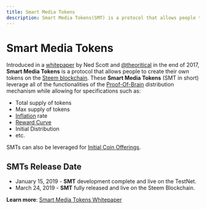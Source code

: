 ```yaml
---
title: Smart Media Tokens
description: Smart Media Tokens(SMT) is a protocol that allows people to create their own tokens on the Steem blockchain. These Smart Media Tokens leverage all of the functionalities of the Proof-Of-Brain distribution mechanism while allowing for specifications.
---
```

# Smart Media Tokens

Introduced in a [whitepaper](https://smt.steem.io/smt-whitepaper.pdf) by Ned Scott and [@theoritical](https://github.com/theoreticalbts) in the end of 2017, **Smart Media Tokens** is a protocol that allows people to create their own tokens on the [Steem blockchain](/glossary/steem-blockchain.md). These **Smart Media Tokens** (SMT in short) leverage all of the functionalities of the [Proof-Of-Brain](/glossary/proof-of-brain.md) distribution mechanism while allowing for specifications such as:

- Total supply of tokens
- Max supply of tokens
- [Inflation](/glossary/inflation.md) rate
- [Reward Curve](/glossary/reward-curve.md)
- Initial Distribution
- etc.

SMTs can also be leveraged for [Initial Coin Offerings](/glossary/initial-coin-offering.md).

## SMTs Release Date
- January 15, 2019 - **SMT** development complete and live on the TestNet.
- March 24, 2019 - **SMT** fully released and live on the Steem Blockchain.

**Learn more**: [Smart Media Tokens Whitepaper](https://smt.steem.io/smt-whitepaper.pdf)